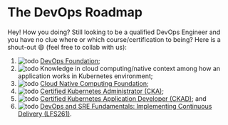 # The DevOps Roadmap

Hey! How you doing? Still looking to be a qualified DevOps Engineer and you have no clue where or which course/certification to being? Here is a shout-out 😄 (feel free to collab with us):

1. ![todo] [DevOps Foundation](https://www.devopsinstitute.com/certifications/devops-foundation/);
2. ![todo] Knowledge in cloud computing/native context among how an application works in Kubernetes environment;
3. ![todo] [Cloud Native Computing Foundation](https://www.cncf.io/);
4. ![todo] [Certified Kubernetes Administrator (CKA)](https://www.udemy.com/course/certified-kubernetes-administrator-with-practice-tests/);
5. ![todo] [Certified Kubernetes Application Developer (CKAD)](https://www.udemy.com/course/certified-kubernetes-application-developer/); and
6. ![todo] [DevOps and SRE Fundamentals: Implementing Continuous Delivery (LFS261)](https://training.linuxfoundation.org/training/devops-and-sre-fundamentals-implementing-continuous-delivery-lfs261/).

[todo]: https://img.shields.io/static/v1?label=Resources&message=To%20Do&color=failure
[wip]: https://img.shields.io/static/v1?label=Resources&message=WIP&color=yellow
[done]: https://img.shields.io/static/v1?label=Resources&message=Done&color=success
